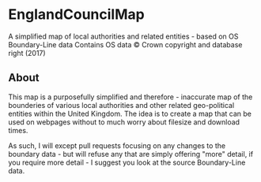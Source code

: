 # EnglandCouncilMap
A simplified map of local authorities and related entities - based on OS Boundary-Line data
Contains OS data © Crown copyright and database right (2017)

## About
This map is a purposefully simplified and therefore - inaccurate map of the bounderies of various local authorities and other related geo-political entities within the United Kingdom. The idea is to create a map that can be used on webpages without to much worry about filesize and download times. 

As such, I will except pull requests focusing on any changes to the boundary data - but will refuse any that are simply offering "more" detail, if you require more detail - I suggest you look at the source Boundary-Line data.
